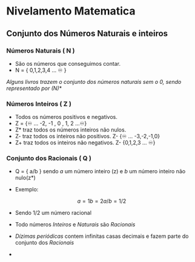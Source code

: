 # Nivelamento Matematica

## Conjunto dos Números Naturais e inteiros

### Números Naturais ( N )

- São os números que conseguimos contar.
- N = { 0,1,2,3,4 ... ♾️ }

**Alguns livros trazem o conjunto dos números naturais sem o 0, sendo representado por (N*)**

### Números Inteiros ( Z )

- Todos os números positivos e negativos.
- Z = {♾️ ... -2, -1 , 0 , 1, 2 ...♾️}
- Z* traz todos os números inteiros não nulos.
- Z- traz todos os inteiros não positivos.  Z- {♾️ ... -3,-2,-1,0}
- Z+ traz todos os inteiros não negativos.  Z- {0,1,2,3 ... ♾️}

### Conjunto dos Racionais ( Q )

- Q = { a/b } sendo *a* um número inteiro (z) e *b* um número inteiro não nulo(z*)

- Exemplo:  

~~~math
    a = 1
    b = 2
    a/b = 1/2
~~~

- Sendo 1/2 um número racional
- Todo números *Inteiros* e *Naturais* são *Racionais*

- *Dízimas periódicas* contem infinitas casas decimais e fazem parte do conjunto dos *Racionais*

- 